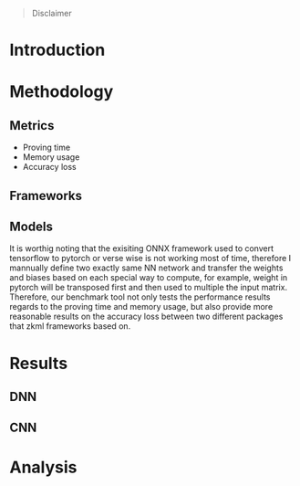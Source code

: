 > Disclaimer


# Introduction


# Methodology

## Metrics

* Proving time
* Memory usage
* Accuracy loss

## Frameworks

## Models

It is worthig noting that the exisiting ONNX framework used to convert tensorflow to pytorch or verse wise is not working most of time, therefore I mannually define two exactly same NN network and transfer the weights and biases based on each special way to compute, for example, weight in pytorch will be transposed first and then used to multiple the input matrix. Therefore, our benchmark tool not only tests the performance results regards to the proving time and memory usage, but also provide more reasonable results on the accuracy loss between two different packages that zkml frameworks based on.

# Results

## DNN


## CNN

# Analysis